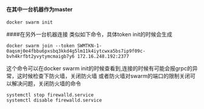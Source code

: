#### 在其中一台机器作为master
``` 
docker swarm init
``` 
####在另外一台机器连接
类似如下命令，具体token init的时候会生成
```
docker swarm join --token SWMTKN-1-0aqsmj0e4fbbu6pxsbq3kkd4g5lm11k4iytcwxa5bs7ip9f09c-bvh4krfbt2yvytymcmaigb7y6 172.16.248.192:2377

```
这个命令可以在docker swarm init的时候查看到,连接的时候有可能会报grpc的异常，这时候检查下防火墙，关闭防火墙
或者防火墙对swarm的端口的限制关闭可以解决问题，关闭防火墙的命令
```
systemctl stop firewalld.service
systemctl disable firewalld.service

```